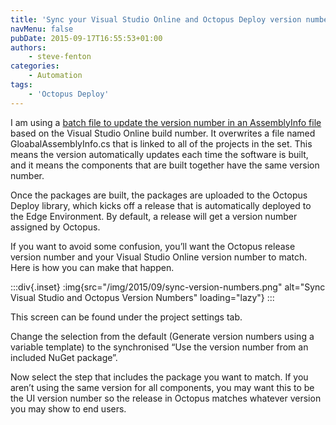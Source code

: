 ```yaml
---
title: 'Sync your Visual Studio Online and Octopus Deploy version numbers'
navMenu: false
pubDate: 2015-09-17T16:55:53+01:00
authors:
    - steve-fenton
categories:
    - Automation
tags:
    - 'Octopus Deploy'
---
```


I am using a [batch file to update the version number in an AssemblyInfo file](/blog/2012/11/automatically-updating-your-assemblyinfo-with-a-batch-file/) based on the Visual Studio Online build number. It overwrites a file named GloabalAssemblyInfo.cs that is linked to all of the projects in the set. This means the version automatically updates each time the software is built, and it means the components that are built together have the same version number.

Once the packages are built, the packages are uploaded to the Octopus Deploy library, which kicks off a release that is automatically deployed to the Edge Environment. By default, a release will get a version number assigned by Octopus.

If you want to avoid some confusion, you’ll want the Octopus release version number and your Visual Studio Online version number to match. Here is how you can make that happen.

:::div{.inset}
:img{src="/img/2015/09/sync-version-numbers.png" alt="Sync Visual Studio and Octopus Version Numbers" loading="lazy"}
:::

This screen can be found under the project settings tab.

Change the selection from the default (Generate version numbers using a variable template) to the synchronised “Use the version number from an included NuGet package”.

Now select the step that includes the package you want to match. If you aren’t using the same version for all components, you may want this to be the UI version number so the release in Octopus matches whatever version you may show to end users.